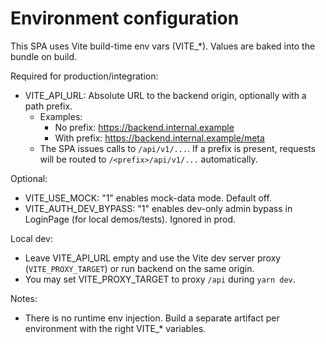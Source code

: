 # Environment configuration

This SPA uses Vite build-time env vars (VITE_*). Values are baked into the bundle on build.

Required for production/integration:
- VITE_API_URL: Absolute URL to the backend origin, optionally with a path prefix.
  - Examples:
    - No prefix: https://backend.internal.example
    - With prefix: https://backend.internal.example/meta
  - The SPA issues calls to `/api/v1/...`. If a prefix is present, requests will be routed to `/<prefix>/api/v1/...` automatically.

Optional:
- VITE_USE_MOCK: "1" enables mock-data mode. Default off.
- VITE_AUTH_DEV_BYPASS: "1" enables dev-only admin bypass in LoginPage (for local demos/tests). Ignored in prod.

Local dev:
- Leave VITE_API_URL empty and use the Vite dev server proxy (`VITE_PROXY_TARGET`) or run backend on the same origin.
- You may set VITE_PROXY_TARGET to proxy `/api` during `yarn dev`.

Notes:
- There is no runtime env injection. Build a separate artifact per environment with the right VITE_* variables.
